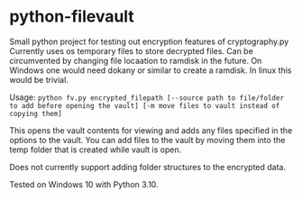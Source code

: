 # python-filevault
Small python project for testing out encryption features of cryptography.py
Currently uses os temporary files to store decrypted files. Can be circumvented by changing file locaation to ramdisk in the future.
On Windows one would need dokany or similar to create a ramdisk. In linux this would be trivial.

Usage: `python fv.py encrypted_filepath [--source path to file/folder to add before opening the vault] [-m move files to vault instead of copying them]`

This opens the vault contents for viewing and adds any files specified in the options to the vault.
You can add files to the vault by moving them into the temp folder that is created while vault is open.

Does not currently support adding folder structures to the encrypted data.

Tested on Windows 10 with Python 3.10.
